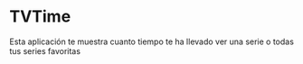 # TVTime
Esta aplicación te muestra cuanto tiempo te ha llevado ver una serie o todas tus series favoritas
